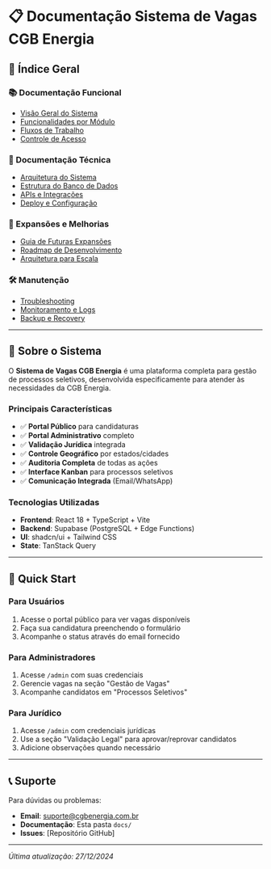 # 📋 Documentação Sistema de Vagas CGB Energia

## 📖 Índice Geral

### 📚 Documentação Funcional
- [Visão Geral do Sistema](./01-visao-geral.md)
- [Funcionalidades por Módulo](./02-funcionalidades.md)
- [Fluxos de Trabalho](./03-fluxos.md)
- [Controle de Acesso](./04-permissoes.md)

### 🔧 Documentação Técnica
- [Arquitetura do Sistema](./05-arquitetura.md)
- [Estrutura do Banco de Dados](./06-banco-dados.md)
- [APIs e Integrações](./07-apis.md)
- [Deploy e Configuração](./08-deploy.md)

### 🚀 Expansões e Melhorias
- [Guia de Futuras Expansões](./09-expansoes.md)
- [Roadmap de Desenvolvimento](./10-roadmap.md)
- [Arquitetura para Escala](./11-escalabilidade.md)

### 🛠️ Manutenção
- [Troubleshooting](./12-troubleshooting.md)
- [Monitoramento e Logs](./13-monitoramento.md)
- [Backup e Recovery](./14-backup.md)

---

## 🎯 Sobre o Sistema

O **Sistema de Vagas CGB Energia** é uma plataforma completa para gestão de processos seletivos, desenvolvida especificamente para atender às necessidades da CGB Energia. 

### Principais Características
- ✅ **Portal Público** para candidaturas
- ✅ **Portal Administrativo** completo
- ✅ **Validação Jurídica** integrada
- ✅ **Controle Geográfico** por estados/cidades
- ✅ **Auditoria Completa** de todas as ações
- ✅ **Interface Kanban** para processos seletivos
- ✅ **Comunicação Integrada** (Email/WhatsApp)

### Tecnologias Utilizadas
- **Frontend**: React 18 + TypeScript + Vite
- **Backend**: Supabase (PostgreSQL + Edge Functions)
- **UI**: shadcn/ui + Tailwind CSS
- **State**: TanStack Query

---

## 🚀 Quick Start

### Para Usuários
1. Acesse o portal público para ver vagas disponíveis
2. Faça sua candidatura preenchendo o formulário
3. Acompanhe o status através do email fornecido

### Para Administradores
1. Acesse `/admin` com suas credenciais
2. Gerencie vagas na seção "Gestão de Vagas"
3. Acompanhe candidatos em "Processos Seletivos"

### Para Jurídico
1. Acesse `/admin` com credenciais jurídicas
2. Use a seção "Validação Legal" para aprovar/reprovar candidatos
3. Adicione observações quando necessário

---

## 📞 Suporte

Para dúvidas ou problemas:
- **Email**: suporte@cgbenergia.com.br
- **Documentação**: Esta pasta `docs/`
- **Issues**: [Repositório GitHub]

---

*Última atualização: 27/12/2024* 